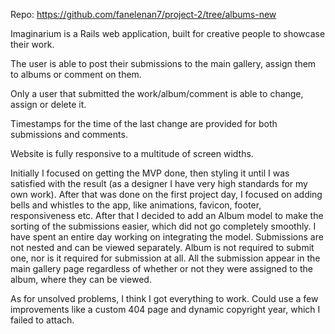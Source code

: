 Repo: https://github.com/fanelenan7/project-2/tree/albums-new

Imaginarium is a Rails web application, built for creative people to showcase their work.

The user is able to post their submissions to the main gallery, assign them to albums or comment on them.

Only a user that submitted the work/album/comment is able to change, assign or delete it.

Timestamps for the time of the last change are provided for both submissions and comments.

Website is fully responsive to a multitude of screen widths.

Initially I focused on getting the MVP done, then styling it until I was satisfied with the result (as a designer I have very high standards for my own work). After that was done on the first project day, I focused on adding bells and whistles to the app, like animations, favicon, footer, responsiveness etc. After that I decided to add an Album model to make the sorting of the submissions easier, which did not go completely smoothly. I have spent an entire day working on integrating the model.
Submissions are not nested and can be viewed separately. Album is not required to submit one, nor is it required for submission at all. All the submission appear in the main gallery page regardless of whether or not they were assigned to the album, where they can be viewed.

As for unsolved problems, I think I got everything to work. Could use a few improvements like a custom 404 page and dynamic copyright year, which I failed to attach.
